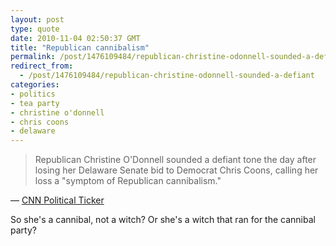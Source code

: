 ```yaml
---
layout: post
type: quote
date: 2010-11-04 02:50:37 GMT
title: "Republican cannibalism"
permalink: /post/1476109484/republican-christine-odonnell-sounded-a-defiant
redirect_from: 
  - /post/1476109484/republican-christine-odonnell-sounded-a-defiant
categories:
- politics
- tea party
- christine o'donnell
- chris coons
- delaware
---
```

<blockquote>Republican Christine O'Donnell sounded a defiant tone the day after losing her Delaware Senate bid to Democrat Chris Coons, calling her loss a "symptom of Republican cannibalism."</blockquote>
<p>— <a href="http://politicalticker.blogs.cnn.com/2010/11/03/odonnell-says-republican-cannibalism-one-reason-for-loss/#more-133524">CNN Political Ticker</a></p>

<p>So she's a cannibal, not a witch? Or she's a witch that ran for the cannibal party?</p>